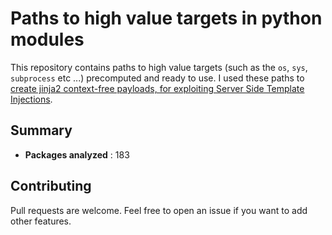 # Paths to high value targets in python modules

This repository contains paths to high value targets (such as the `os`, `sys`, `subprocess` etc ...) precomputed and ready to use. I used these paths to [create jinja2 context-free payloads, for exploiting Server Side Template Injections](https://podalirius.net/en/articles/python-vulnerabilities-code-execution-in-jinja-templates/).

## Summary

 - **Packages analyzed** : 183

## Contributing

Pull requests are welcome. Feel free to open an issue if you want to add other features.